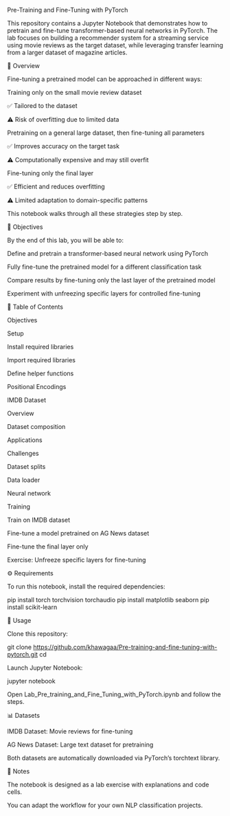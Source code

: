 Pre-Training and Fine-Tuning with PyTorch

This repository contains a Jupyter Notebook that demonstrates how to pretrain and fine-tune transformer-based neural networks in PyTorch.
The lab focuses on building a recommender system for a streaming service using movie reviews as the target dataset, while leveraging transfer learning from a larger dataset of magazine articles.

📌 Overview

Fine-tuning a pretrained model can be approached in different ways:

Training only on the small movie review dataset

✅ Tailored to the dataset

⚠️ Risk of overfitting due to limited data

Pretraining on a general large dataset, then fine-tuning all parameters

✅ Improves accuracy on the target task

⚠️ Computationally expensive and may still overfit

Fine-tuning only the final layer

✅ Efficient and reduces overfitting

⚠️ Limited adaptation to domain-specific patterns

This notebook walks through all these strategies step by step.

🎯 Objectives

By the end of this lab, you will be able to:

Define and pretrain a transformer-based neural network using PyTorch

Fully fine-tune the pretrained model for a different classification task

Compare results by fine-tuning only the last layer of the pretrained model

Experiment with unfreezing specific layers for controlled fine-tuning

📂 Table of Contents

Objectives

Setup

Install required libraries

Import required libraries

Define helper functions

Positional Encodings

IMDB Dataset

Overview

Dataset composition

Applications

Challenges

Dataset splits

Data loader

Neural network

Training

Train on IMDB dataset

Fine-tune a model pretrained on AG News dataset

Fine-tune the final layer only

Exercise: Unfreeze specific layers for fine-tuning

⚙️ Requirements

To run this notebook, install the required dependencies:

pip install torch torchvision torchaudio
pip install matplotlib seaborn
pip install scikit-learn

🚀 Usage

Clone this repository:

git clone https://github.com/khawagaa/Pre-training-and-fine-tuning-with-pytorch.git
cd <repo-name>


Launch Jupyter Notebook:

jupyter notebook


Open Lab_Pre_training_and_Fine_Tuning_with_PyTorch.ipynb and follow the steps.

📊 Datasets

IMDB Dataset: Movie reviews for fine-tuning

AG News Dataset: Large text dataset for pretraining

Both datasets are automatically downloaded via PyTorch’s torchtext library.

📝 Notes

The notebook is designed as a lab exercise with explanations and code cells.

You can adapt the workflow for your own NLP classification projects.
